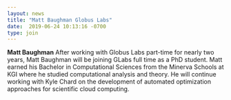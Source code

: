 ```yaml
---
layout: news
title: "Matt Baughman Globus Labs"
date:  2019-06-24 10:13:16 -0700
type: join
---
```

**Matt Baughman** After working with Globus Labs part-time for nearly two years, Matt Baughman will be joining GLabs full time as a PhD student. Matt earned his Bachelor in Computational Sciences from the Minerva Schools at KGI where he studied computational analysis and theory. He will continue working with Kyle Chard on the development of automated optimization approaches for scientific cloud computing.
